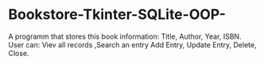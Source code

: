 # Bookstore-Tkinter-SQLite-OOP-
A programm that stores this book information: Title, Author, Year, ISBN. User can: Viev all records ,Search an entry Add Entry, Update Entry, Delete, Close.
